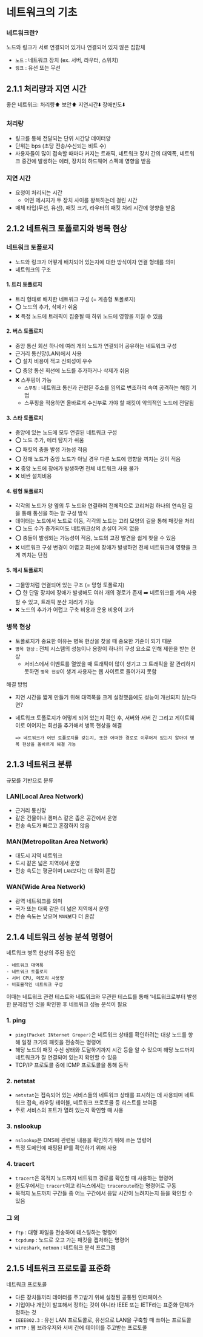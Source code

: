 # 네트워크의 기초

### 네트워크란? 
노드와 링크가 서로 연결되어 있거나 연결되어 있지 않은 집합체

- `노드` : 네트워크 장치 (ex. 서버, 라우터, 스위치)
- `링크` : 유선 또는 무선

## 2.1.1 처리량과 지연 시간

좋은 네트워크: 처리량⬆️ 보안⬆️ 지연시간⬇️ 장애빈도⬇️

### 처리량
- 링크를 통해 전달되는 단위 시간당 데이터양
- 단위는 bps (초당 전송/수신되는 비트 수)
- 사용자들이 많이 접속할 때마다 커지는 트래픽, 네트워크 장치 간의 대역폭, 네트워크 중간에 발생하는 에러, 장치의 하드웨어 스펙에 영향을 받음

### 지연 시간
- 요청이 처리되는 시간
  - 어떤 메시지가 두 장치 사이를 왕복하는데 걸린 시간
- 매체 타입(무선, 유선), 패킷 크기, 라우터의 패킷 처리 시간에 영향을 받음

## 2.1.2 네트워크 토폴로지와 병목 현상

### 네트워크 토폴로지
- 노드와 링크가 어떻게 배치되어 있는지에 대한 방식이자 연결 형태를 의미
- 네트워크의 구조

#### 1. 트리 토폴로지
- 트리 형태로 배치한 네트워크 구성 (= 계층형 토폴로지)
- ⭕ 노드의 추가, 삭제가 쉬움
- ❌ 특정 노드에 트래픽이 집중될 때 하위 노드에 영향을 끼칠 수 있음

#### 2. 버스 토폴로지
- 중앙 통신 회선 하나에 여러 개의 노드가 연결되어 공유하는 네트워크 구성
- 근거리 통신망(LAN)에서 사용
- ⭕ 설치 비용이 적고 신뢰성이 우수
- ⭕ 중앙 통신 회선에 노드를 추가하거나 삭제가 쉬움
- ❌ 스푸핑이 가능
  - `스푸핑` : 네트워크 통신과 관련된 주소를 임의로 변조하여 속여 공격하는 해킹 기법
  - 스푸핑을 적용하면 올바르게 수신부로 가야 할 패킷이 악의적인 노드에 전달됨

#### 3. 스타 토폴로지
- 중앙에 있는 노드에 모두 연결된 네트워크 구성
- ⭕ 노드 추가, 에러 탐지가 쉬움
- ⭕ 패킷의 충돌 발생 가능성 적음
- ⭕ 장애 노드가 중앙 노드가 아닐 경우 다른 노드에 영향을 끼치는 것이 적음
- ❌ 중앙 노드에 장애가 발생하면 전체 네트워크 사용 불가
- ❌ 비싼 설치비용 

#### 4. 링형 토폴로지
- 각각의 노드가 양 옆의 두 노드와 연결하여 전체적으로 고리처럼 하나의 연속된 길을 통해 통신을 하는 망 구성 방식
- 데이터는 노드에서 노드로 이동, 각각의 노드는 고리 모양의 길을 통해 패킷을 처리
- ⭕ 노드 수가 증가되어도 네트워크상의 손실이 거의 없음
- ⭕ 충돌이 발생되는 가능성이 적음, 노드의 고장 발견을 쉽게 찾을 수 있음
- ❌ 네트워크 구성 변경이 어렵고 회선에 장애가 발생하면 전체 네트워크에 영향을 크게 끼치는 단점

#### 5. 메시 토폴로지
- 그물망처럼 연결되어 있는 구조 (= 망형 토폴로지)
- ⭕ 한 단말 장치에 장애가 발생해도 여러 개의 경로가 존재 ➡️ 네트워크를 계속 사용할 수 있고, 트래픽 분산 처리가 가능
- ❌ 노드의 추가가 어렵고 구축 비용과 운용 비용이 고가

### 병목 현상
- 토폴로지가 중요한 이유는 병목 현상을 찾을 때 중요한 기준이 되기 때문
- `병목 현상` : 전체 시스템의 성능이나 용량이 하나의 구성 요소로 인해 제한을 받는 현상
  - 서비스에서 이벤트를 열었을 때 트래픽이 많이 생기고 그 트래픽을 잘 관리하지 못하면 `병목 현상`이 생겨 사용자는 웹 사이트로 들어가지 못함

해결 방법
  - 지연 시간을 짧게 만들기 위해 대역폭을 크게 설정했음에도 성능이 개선되지 않는다면?
  - 네트워크 토폴로지가 어떻게 되어 있는지 확인 후, 서버와 서버 간 그리고 게이트웨이로 이어지는 회선을 추가해서 병목 현상을 해결

    `=> 네트워크가 어떤 토폴로지를 갖는지, 또한 어떠한 경로로 이루어져 있는지 알아야 병목 현상을 올바르게 해결 가능`

## 2.1.3 네트워크 분류

규모를 기반으로 분류

### LAN(Local Area Network)
- 근거리 통신망
- 같은 건물이나 캠퍼스 같은 좁은 공간에서 운영
- 전송 속도가 빠르고 혼잡하지 않음

### MAN(Metropolitan Area Network)
- 대도시 지역 네트워크
- 도시 같은 넓은 지역에서 운영
- 전송 속도는 평균이며 `LAN`보다는 더 많이 혼잡

### WAN(Wide Area Network)
- 광역 네트워크를 의미
- 국가 또는 대륙 같은 더 넓은 지역에서 운영
- 전송 속도는 낮으며 `MAN`보다 더 혼잡

## 2.1.4 네트워크 성능 분석 명령어

네트워크 병목 현상의 주된 원인
```
- 네트워크 대역폭 
- 네트워크 토폴로지 
- 서버 CPU, 메모리 사용량 
- 비효율적인 네트워크 구성
```

이때는 네트워크 관련 테스트와 네트워크와 무관한 테스트를 통해 ‘네트워크로부터 발생한 문제점’인 것을 확인한 후 네트워크 성능 분석이 필요

### 1. ping
- `ping(Packet INternet Groper)`은 네트워크 상태를 확인하려는 대상 노드를 향해 일정 크기의 패킷을 전송하는 명령어
- 해당 노드의 패킷 수신 상태와 도달하기까지 시간 등을 알 수 있으며 해당 노드까지 네트워크가 잘 연결되어 있는지 확인할 수 있음
- TCP/IP 프로토콜 중에 ICMP 프로토콜을 통해 동작

### 2. netstat
- `netstat`는 접속되어 있는 서비스들의 네트워크 상태를 표시하는 데 사용되며 네트워크 접속, 라우팅 테이블, 네트워크 프로토콜 등 리스트를 보여줌
- 주로 서비스의 포트가 열려 있는지 확인할 때 사용

### 3. nslookup
- `nslookup`은 DNS에 관련된 내용을 확인하기 위해 쓰는 명령어
- 특정 도메인에 매핑된 IP를 확인하기 위해 사용

### 4. tracert
- `tracert`은 목적지 노드까지 네트워크 경로를 확인할 때 사용하는 명령어
- 윈도우에서는 `tracert`이고 리눅스에서는 `traceroute`라는 명령어로 구동
- 목적지 노드까지 구간들 중 어느 구간에서 응답 시간이 느려지는지 등을 확인할 수 있음

### 그 외
- `ftp` : 대형 파일을 전송하여 테스팅하는 명령어
- `tcpdump` : 노드로 오고 가는 패킷을 캡처하는 명령어
- `wireshark`, `netmon` : 네트워크 분석 프로그램

## 2.1.5 네트워크 프로토콜 표준화

네트워크 프로토콜

- 다른 장치들끼리 데이터를 주고받기 위해 설정된 공통된 인터페이스
- 기업이나 개인이 발표해서 정하는 것이 아니라 IEEE 또는 IETF라는 표준화 단체가 정하는 것
- `IEEE802.3` : 유선 LAN 프로토콜로, 유선으로 LAN을 구축할 때 쓰이는 프로토콜
- `HTTP` : 웹 브라우저와 서버 간에 데이터를 주고받는 프로토콜